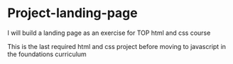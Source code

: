 # Project-landing-page
I will build a landing page as an exercise for TOP html and css course

This is the last required html and css project before moving to javascript in the foundations curriculum
